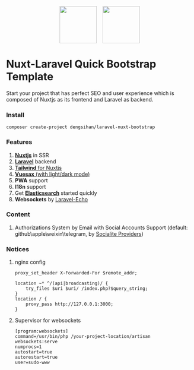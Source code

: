 <p align="center" style="margin:2rem -0.5rem;"><img src="https://raw.githubusercontent.com/laravel/art/master/logo-lockup/5%20SVG/2%20CMYK/1%20Full%20Color/laravel-logolockup-cmyk-red.svg" style="margin:0rem 0.5rem;" height="100"/><img style="margin:0rem 0.5rem;" src="https://github.com/nuxt/nuxt.js/raw/dev/.github/nuxt.png" height="100"/></p>

# Nuxt-Laravel Quick Bootstrap Template
Start your project that has perfect SEO and user experience which is composed of Nuxtjs as its frontend and Laravel as backend.

### Install
```shell
composer create-project dengsihan/laravel-nuxt-bootstrap
```

### Features
1. [**Nuxtjs**](https://nuxtjs.org/) in SSR
2. [**Laravel**](https://laravel.com/) backend
3. [**Tailwind** for Nuxtjs](https://tailwindcss.nuxtjs.org/)
4. [**Vuesax** (with light/dark mode)](http://vuesax.com/)
5. **PWA** support
6. **I18n** support
7. Get [**Elasticsearch**](https://github.com/elastic/elasticsearch) started quickly 
8. **Websockets** by [Laravel-Echo](https://github.com/laravel/echo)

### Content
1. Authorizations System by Email with Social Accounts Support (default: github\apple\weixin\telegram, by [Socialite Providers](https://socialiteproviders.netlify.com/))

### Notices
1. nginx config
    ```
    proxy_set_header X-Forwarded-For $remote_addr;

    location ~* ^/(api|broadcasting)/ {
        try_files $uri $uri/ /index.php?$query_string;
    }
    location / {
        proxy_pass http://127.0.0.1:3000;
    }
    ```
2. Supervisor for websockets
    ```shell
    [program:websockets]
    command=/usr/bin/php /your-project-location/artisan websockets:serve
    numprocs=1
    autostart=true
    autorestart=true
    user=sudo-www
    ```
